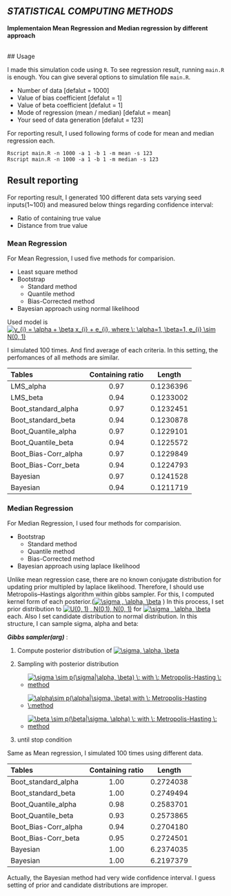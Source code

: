 ## ***STATISTICAL COMPUTING METHODS***
**Implementaion Mean Regression and Median regression by different approach**

</br>
## Usage

I made this simulation code using ```R```. To see regression result, running ```main.R``` is enough. You can give several options to simulation file ```main.R```.

* Number of data [defalut = 1000]
* Value of bias coefficient [defalut = 1]
* Value of beta coefficient [defalut = 1]
* Mode of regression (mean / median) [defalut = mean]
* Your seed of data generation [defalut = 123]

For reporting result, I used following forms of code for mean and median regression each.

```shell
Rscript main.R -n 1000 -a 1 -b 1 -m mean -s 123
Rscript main.R -n 1000 -a 1 -b 1 -m median -s 123
```

## Result reporting

For reporting result, I generated 100 different data sets varying seed inputs(1~100) and measured below things regarding confidence interval:

* Ratio of containing true value
* Distance from true value  

### Mean Regression

For Mean Regression, I used five methods for comparision.
* Least square method
* Bootstrap
  * Standard method
  * Quantile method
  * Bias-Corrected method
* Bayesian approach using normal likelihood

Used model is <a href="https://www.codecogs.com/eqnedit.php?latex=y_{i} = \alpha + \beta x_{i} + e_{i}, where \: \alpha=1, \beta=1, e_{i} \sim N(0, 1)" target="_blank"><img src="https://latex.codecogs.com/gif.latex?y_{i} = \alpha + \beta x_{i} + e_{i}, where \: \alpha=1, \beta=1, e_{i} \sim N(0, 1)" title='y_{i} = \alpha + \beta x_{i} + e_{i}, where \: \alpha=1, \beta=1, e_{i} \sim N(0, 1)'/></a>

I simulated 100 times. And find average of each criteria. In this setting, the perfomances of all methods are similar.

  |Tables | Containing ratio | Length |
  | :--- | :---: | :---: |
  | LMS_alpha | 0.97 | 0.1236396 |
  | LMS_beta | 0.94 | 0.1233002 |
  | Boot_standard_alpha| 0.97 | 0.1232451 |
  | Boot_standard_beta| 0.94 | 0.1230878 |
  | Boot_Quantile_alpha| 0.97 | 0.1229101 |
  | Boot_Quantile_beta| 0.94 | 0.1225572 |
  | Boot_Bias-Corr_alpha | 0.97 | 0.1229849 |
  | Boot_Bias-Corr_beta | 0.94 | 0.1224793 |
  | Bayesian | 0.97 | 0.1241528 |
  | Bayesian | 0.94 | 0.1211719 |


### Median Regression

For Median Regression, I used four methods for comparision.
* Bootstrap
  * Standard method
  * Quantile method
  * Bias-Corrected method
* Bayesian approach using laplace likelihood

Unlike mean regression case, there are no known conjugate distribution for updating prior multipled by laplace likelihood. Therefore, I should use Metropolis–Hastings algorithm within gibbs sampler. For this, I computed kernel form of each posterior.(<a href="https://www.codecogs.com/eqnedit.php?latex=\sigma , \alpha, \beta" target="blank"><img src="https://latex.codecogs.com/gif.latex?\sigma, \alpha, \beta" title="\sigma , \alpha, \beta"/></a>
) In this process, I set prior distribution to <a href="https://www.codecogs.com/eqnedit.php?latex=U(0, 1) , N(0,1), N(0, 1)" target="_blank"><img src="https://latex.codecogs.com/gif.latex?U(0, 1), N(0,1 ), N(0, 1)" title="U(0, 1) , N(0,1), N(0, 1)"/></a> for <a href="https://www.codecogs.com/eqnedit.php?latex=\sigma , \alpha, \beta" target="_blank"><img src="https://latex.codecogs.com/gif.latex?\sigma, \alpha, \beta" title="\sigma , \alpha, \beta"/></a> each. Also I set candidate distribution to normal distribution. In this structure, I can sample sigma, alpha and beta:

***Gibbs sampler(arg)*** :
1. Compute posterior distribution of <a href="https://www.codecogs.com/eqnedit.php?latex=\sigma, \alpha, \beta" target="_blank"><img src="https://latex.codecogs.com/gif.latex?\sigma, \alpha, \beta" title="\sigma, \alpha, \beta"/></a>
1. Sampling with posterior distribution
    * <a href="https://www.codecogs.com/eqnedit.php?latex=\sigma \sim p(\sigma|\alpha, \beta) \: with \: Metropolis-Hasting \: method" target="_blank"><img src="https://latex.codecogs.com/gif.latex?\sigma \sim p(\sigma|\alpha, \beta) \: with \: Metropolis-Hasting \:method" title="\sigma \sim p(\sigma|\alpha, \beta) \: with \: Metropolis-Hasting \: method"/></a>
    * <a href="https://www.codecogs.com/eqnedit.php?latex=\alpha\sim p(\alpha|\sigma, \beta) with \: Metropolis-Hasting \:method" target="_blank"><img src="https://latex.codecogs.com/gif.latex?\alpha\sim p(\alpha|\sigma, \beta) with \: Metropolis-Hasting \:method" title="\alpha\sim p(\alpha|\sigma, \beta) with \: Metropolis-Hasting \:method"/></a>

    * <a href="https://www.codecogs.com/eqnedit.php?latex=\beta \sim p(\beta|\sigma, \alpha) \: with \: Metropolis-Hasting \: method" target="_blank"><img src="https://latex.codecogs.com/gif.latex?\beta \sim p(\beta|\sigma, \alpha) \: with \: Metropolis-Hasting \: method" title="\beta \sim p(\beta|\sigma, \alpha) \: with \: Metropolis-Hasting \: method"/></a>

1. until stop condition

Same as Mean regression, I simulated 100 times using different data.

|Tables | Containing ratio | Length |
| :--- | :---: | :---: |
| Boot_standard_alpha| 1.00 | 0.2724038 |
| Boot_standard_beta| 1.00 | 0.2749494 |
| Boot_Quantile_alpha| 0.98 | 0.2583701 |
| Boot_Quantile_beta| 0.93 | 0.2573865 |
| Boot_Bias-Corr_alpha | 0.94 | 0.2704180 |
| Boot_Bias-Corr_beta | 0.95 | 0.2724501 |
| Bayesian | 1.00 | 6.2374035 |
| Bayesian | 1.00 | 6.2197379 |

Actually, the Bayesian method had very wide confidence interval. I guess setting of prior and candidate distributions are improper.
